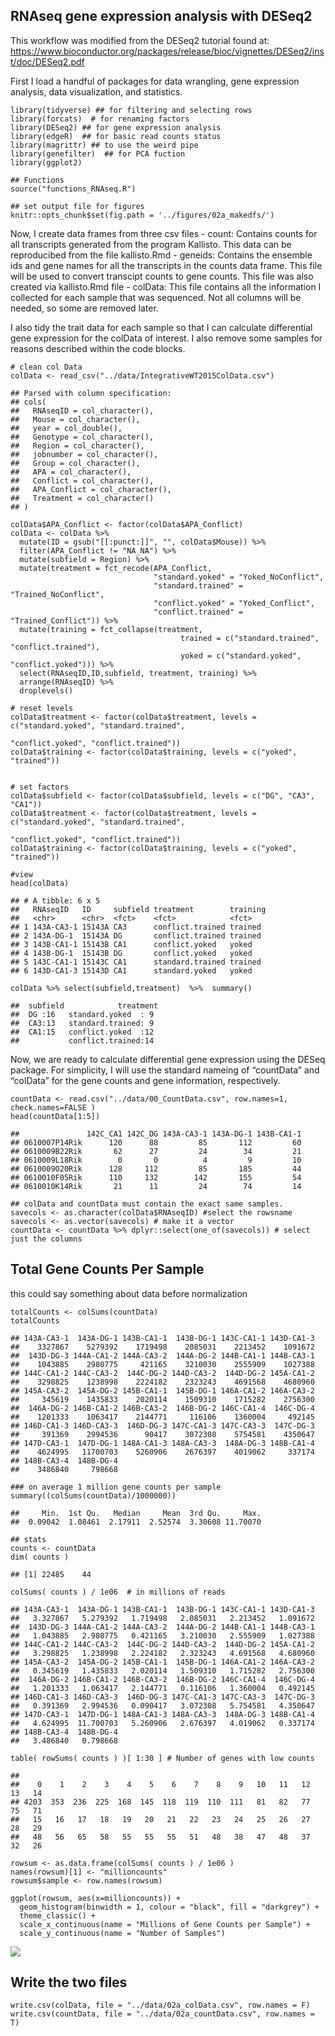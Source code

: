 RNAseq gene expression analysis with DESeq2
-------------------------------------------

This workflow was modified from the DESeq2 tutorial found at:
<a href="https://www.bioconductor.org/packages/release/bioc/vignettes/DESeq2/inst/doc/DESeq2.pdf" class="uri">https://www.bioconductor.org/packages/release/bioc/vignettes/DESeq2/inst/doc/DESeq2.pdf</a>

First I load a handful of packages for data wrangling, gene expression
analysis, data visualization, and statistics.

    library(tidyverse) ## for filtering and selecting rows
    library(forcats)  # for renaming factors
    library(DESeq2) ## for gene expression analysis
    library(edgeR)  ## for basic read counts status
    library(magrittr) ## to use the weird pipe
    library(genefilter)  ## for PCA fuction
    library(ggplot2)

    ## Functions
    source("functions_RNAseq.R")

    ## set output file for figures 
    knitr::opts_chunk$set(fig.path = '../figures/02a_makedfs/')

Now, I create data frames from three csv files - count: Contains counts
for all transcripts generated from the program Kallisto. This data can
be reproducibed from the file kallisto.Rmd - geneids: Contains the
ensemble ids and gene names for all the transcripts in the counts data
frame. This file will be used to convert transcipt counts to gene
counts. This file was also created via kallisto.Rmd file - colData: This
file contains all the information I collected for each sample that was
sequenced. Not all columns will be needed, so some are removed later.

I also tidy the trait data for each sample so that I can calculate
differential gene expression for the colData of interest. I also remove
some samples for reasons described within the code blocks.

    # clean col Data
    colData <- read_csv("../data/IntegrativeWT2015ColData.csv")

    ## Parsed with column specification:
    ## cols(
    ##   RNAseqID = col_character(),
    ##   Mouse = col_character(),
    ##   year = col_double(),
    ##   Genotype = col_character(),
    ##   Region = col_character(),
    ##   jobnumber = col_character(),
    ##   Group = col_character(),
    ##   APA = col_character(),
    ##   Conflict = col_character(),
    ##   APA_Conflict = col_character(),
    ##   Treatment = col_character()
    ## )

    colData$APA_Conflict <- factor(colData$APA_Conflict)
    colData <- colData %>%
      mutate(ID = gsub("[[:punct:]]", "", colData$Mouse)) %>%
      filter(APA_Conflict != "NA_NA") %>%
      mutate(subfield = Region) %>%
      mutate(treatment = fct_recode(APA_Conflict,
                                    "standard.yoked" = "Yoked_NoConflict",
                                    "standard.trained" = "Trained_NoConflict",
                                    "conflict.yoked" = "Yoked_Conflict",
                                    "conflict.trained" = "Trained_Conflict")) %>%
      mutate(training = fct_collapse(treatment,
                                          trained = c("standard.trained", "conflict.trained"),
                                          yoked = c("standard.yoked", "conflict.yoked"))) %>%
      select(RNAseqID,ID,subfield, treatment, training) %>%
      arrange(RNAseqID) %>%
      droplevels() 

    # reset levels
    colData$treatment <- factor(colData$treatment, levels = c("standard.yoked", "standard.trained",
                                                              "conflict.yoked", "conflict.trained"))
    colData$training <- factor(colData$training, levels = c("yoked", "trained"))


    # set factors
    colData$subfield <- factor(colData$subfield, levels = c("DG", "CA3", "CA1"))
    colData$treatment <- factor(colData$treatment, levels = c("standard.yoked", "standard.trained",
                                                              "conflict.yoked", "conflict.trained"))
    colData$training <- factor(colData$training, levels = c("yoked", "trained"))

    #view
    head(colData)

    ## # A tibble: 6 x 5
    ##   RNAseqID   ID     subfield treatment        training
    ##   <chr>      <chr>  <fct>    <fct>            <fct>   
    ## 1 143A-CA3-1 15143A CA3      conflict.trained trained 
    ## 2 143A-DG-1  15143A DG       conflict.trained trained 
    ## 3 143B-CA1-1 15143B CA1      conflict.yoked   yoked   
    ## 4 143B-DG-1  15143B DG       conflict.yoked   yoked   
    ## 5 143C-CA1-1 15143C CA1      standard.trained trained 
    ## 6 143D-CA1-3 15143D CA1      standard.yoked   yoked

    colData %>% select(subfield,treatment)  %>%  summary()

    ##  subfield            treatment 
    ##  DG :16   standard.yoked  : 9  
    ##  CA3:13   standard.trained: 9  
    ##  CA1:15   conflict.yoked  :12  
    ##           conflict.trained:14

Now, we are ready to calculate differential gene expression using the
DESeq package. For simplicity, I will use the standard nameing of
“countData” and “colData” for the gene counts and gene information,
respectively.

    countData <- read.csv("../data/00_CountData.csv", row.names=1, check.names=FALSE )
    head(countData[1:5])

    ##               142C_CA1 142C_DG 143A-CA3-1 143A-DG-1 143B-CA1-1
    ## 0610007P14Rik      120      88         85       112         60
    ## 0610009B22Rik       62      27         24        34         21
    ## 0610009L18Rik        0       0          4         9         10
    ## 0610009O20Rik      128     112         85       185         44
    ## 0610010F05Rik      110     132        142       155         54
    ## 0610010K14Rik       21      11         24        74         14

    ## colData and countData must contain the exact same samples. 
    savecols <- as.character(colData$RNAseqID) #select the rowsname 
    savecols <- as.vector(savecols) # make it a vector
    countData <- countData %>% dplyr::select(one_of(savecols)) # select just the columns 

Total Gene Counts Per Sample
----------------------------

this could say something about data before normalization

    totalCounts <- colSums(countData)
    totalCounts

    ## 143A-CA3-1  143A-DG-1 143B-CA1-1  143B-DG-1 143C-CA1-1 143D-CA1-3 
    ##    3327867    5279392    1719498    2085031    2213452    1091672 
    ##  143D-DG-3 144A-CA1-2 144A-CA3-2  144A-DG-2 144B-CA1-1 144B-CA3-1 
    ##    1043885    2980775     421165    3210030    2555909    1027388 
    ## 144C-CA1-2 144C-CA3-2  144C-DG-2 144D-CA3-2  144D-DG-2 145A-CA1-2 
    ##    3298825    1238998    2224182    2323243    4691568    4680960 
    ## 145A-CA3-2  145A-DG-2 145B-CA1-1  145B-DG-1 146A-CA1-2 146A-CA3-2 
    ##     345619    1435833    2020114    1509310    1715282    2756300 
    ##  146A-DG-2 146B-CA1-2 146B-CA3-2  146B-DG-2 146C-CA1-4  146C-DG-4 
    ##    1201333    1063417    2144771     116106    1360004     492145 
    ## 146D-CA1-3 146D-CA3-3  146D-DG-3 147C-CA1-3 147C-CA3-3  147C-DG-3 
    ##     391369    2994536      90417    3072308    5754581    4350647 
    ## 147D-CA3-1  147D-DG-1 148A-CA1-3 148A-CA3-3  148A-DG-3 148B-CA1-4 
    ##    4624995   11700703    5260906    2676397    4019062     337174 
    ## 148B-CA3-4  148B-DG-4 
    ##    3486840     798668

    ### on average 1 million gene counts per sample 
    summary((colSums(countData)/1000000))

    ##     Min.  1st Qu.   Median     Mean  3rd Qu.     Max. 
    ##  0.09042  1.08461  2.17911  2.52574  3.30608 11.70070

    ## stats
    counts <- countData
    dim( counts )

    ## [1] 22485    44

    colSums( counts ) / 1e06  # in millions of reads

    ## 143A-CA3-1  143A-DG-1 143B-CA1-1  143B-DG-1 143C-CA1-1 143D-CA1-3 
    ##   3.327867   5.279392   1.719498   2.085031   2.213452   1.091672 
    ##  143D-DG-3 144A-CA1-2 144A-CA3-2  144A-DG-2 144B-CA1-1 144B-CA3-1 
    ##   1.043885   2.980775   0.421165   3.210030   2.555909   1.027388 
    ## 144C-CA1-2 144C-CA3-2  144C-DG-2 144D-CA3-2  144D-DG-2 145A-CA1-2 
    ##   3.298825   1.238998   2.224182   2.323243   4.691568   4.680960 
    ## 145A-CA3-2  145A-DG-2 145B-CA1-1  145B-DG-1 146A-CA1-2 146A-CA3-2 
    ##   0.345619   1.435833   2.020114   1.509310   1.715282   2.756300 
    ##  146A-DG-2 146B-CA1-2 146B-CA3-2  146B-DG-2 146C-CA1-4  146C-DG-4 
    ##   1.201333   1.063417   2.144771   0.116106   1.360004   0.492145 
    ## 146D-CA1-3 146D-CA3-3  146D-DG-3 147C-CA1-3 147C-CA3-3  147C-DG-3 
    ##   0.391369   2.994536   0.090417   3.072308   5.754581   4.350647 
    ## 147D-CA3-1  147D-DG-1 148A-CA1-3 148A-CA3-3  148A-DG-3 148B-CA1-4 
    ##   4.624995  11.700703   5.260906   2.676397   4.019062   0.337174 
    ## 148B-CA3-4  148B-DG-4 
    ##   3.486840   0.798668

    table( rowSums( counts ) )[ 1:30 ] # Number of genes with low counts

    ## 
    ##    0    1    2    3    4    5    6    7    8    9   10   11   12   13   14 
    ## 4203  353  236  225  168  145  118  119  110  111   81   82   77   75   71 
    ##   15   16   17   18   19   20   21   22   23   24   25   26   27   28   29 
    ##   48   56   65   58   55   55   55   51   48   38   47   48   37   32   26

    rowsum <- as.data.frame(colSums( counts ) / 1e06 )
    names(rowsum)[1] <- "millioncounts"
    rowsum$sample <- row.names(rowsum)

    ggplot(rowsum, aes(x=millioncounts)) + 
      geom_histogram(binwidth = 1, colour = "black", fill = "darkgrey") +
      theme_classic() +
      scale_x_continuous(name = "Millions of Gene Counts per Sample") +
      scale_y_continuous(name = "Number of Samples")

![](../figures/02a_makedfs/totalRNAseqcounts-1.png)

Write the two files
-------------------

    write.csv(colData, file = "../data/02a_colData.csv", row.names = F)
    write.csv(countData, file = "../data/02a_countData.csv", row.names = T)

